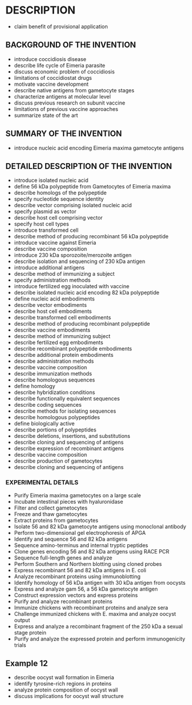 # DESCRIPTION

- claim benefit of provisional application

## BACKGROUND OF THE INVENTION

- introduce coccidiosis disease
- describe life cycle of Eimeria parasite
- discuss economic problem of coccidiosis
- limitations of coccidiostat drugs
- motivate vaccine development
- describe native antigens from gametocyte stages
- characterize antigens at molecular level
- discuss previous research on subunit vaccine
- limitations of previous vaccine approaches
- summarize state of the art

## SUMMARY OF THE INVENTION

- introduce nucleic acid encoding Eimeria maxima gametocyte antigens

## DETAILED DESCRIPTION OF THE INVENTION

- introduce isolated nucleic acid
- define 56 kDa polypeptide from Gametocytes of Eimeria maxima
- describe homologs of the polypeptide
- specify nucleotide sequence identity
- describe vector comprising isolated nucleic acid
- specify plasmid as vector
- describe host cell comprising vector
- specify host cell types
- introduce transformed cell
- describe method of producing recombinant 56 kDa polypeptide
- introduce vaccine against Eimeria
- describe vaccine composition
- introduce 230 kDa sporozoite/merozoite antigen
- describe isolation and sequencing of 230 kDa antigen
- introduce additional antigens
- describe method of immunizing a subject
- specify administration methods
- introduce fertilized egg inoculated with vaccine
- describe isolated nucleic acid encoding 82 kDa polypeptide
- define nucleic acid embodiments
- describe vector embodiments
- describe host cell embodiments
- describe transformed cell embodiments
- describe method of producing recombinant polypeptide
- describe vaccine embodiments
- describe method of immunizing subject
- describe fertilized egg embodiments
- describe recombinant polypeptide embodiments
- describe additional protein embodiments
- describe administration methods
- describe vaccine composition
- describe immunization methods
- describe homologous sequences
- define homology
- describe hybridization conditions
- describe functionally equivalent sequences
- describe coding sequences
- describe methods for isolating sequences
- describe homologous polypeptides
- define biologically active
- describe portions of polypeptides
- describe deletions, insertions, and substitutions
- describe cloning and sequencing of antigens
- describe expression of recombinant antigens
- describe vaccine composition
- describe production of gametocytes
- describe cloning and sequencing of antigens

### EXPERIMENTAL DETAILS

- Purify Eimeria maxima gametocytes on a large scale
- Incubate intestinal pieces with hyaluronidase
- Filter and collect gametocytes
- Freeze and thaw gametocytes
- Extract proteins from gametocytes
- Isolate 56 and 82 kDa gametocyte antigens using monoclonal antibody
- Perform two-dimensional gel electrophoresis of APGA
- Identify and sequence 56 and 82 kDa antigens
- Sequence amino-terminus and internal tryptic peptides
- Clone genes encoding 56 and 82 kDa antigens using RACE PCR
- Sequence full-length genes and analyze
- Perform Southern and Northern blotting using cloned probes
- Express recombinant 56 and 82 kDa antigens in E. coli
- Analyze recombinant proteins using immunoblotting
- Identify homology of 56 kDa antigen with 30 kDa antigen from oocysts
- Express and analyze gam 56, a 56 kDa gametocyte antigen
- Construct expression vectors and express proteins
- Purify and analyze recombinant proteins
- Immunize chickens with recombinant proteins and analyze sera
- Challenge immunized chickens with E. maxima and analyze oocyst output
- Express and analyze a recombinant fragment of the 250 kDa a sexual stage protein
- Purify and analyze the expressed protein and perform immunogenicity trials

## Example 12

- describe oocyst wall formation in Eimeria
- identify tyrosine-rich regions in proteins
- analyze protein composition of oocyst wall
- discuss implications for oocyst wall structure

